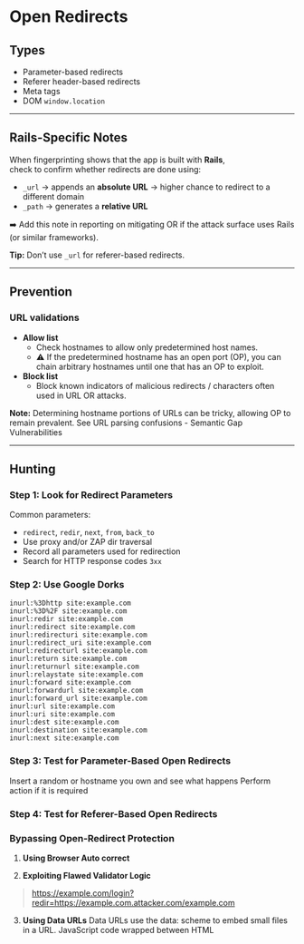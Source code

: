 
# Open Redirects

## Types
- Parameter-based redirects
- Referer header-based redirects
- Meta tags
- DOM `window.location`

---

## Rails-Specific Notes
When fingerprinting shows that the app is built with **Rails**,  
check to confirm whether redirects are done using:

- `_url` → appends an **absolute URL** → higher chance to redirect to a different domain
- `_path` → generates a **relative URL**

➡️ Add this note in reporting on mitigating OR if the attack surface uses Rails (or similar frameworks).  

**Tip:** Don’t use `_url` for referer-based redirects.

---

## Prevention

### URL validations
- **Allow list**
  - Check hostnames to allow only predetermined host names.
  - ⚠️ If the predetermined hostname has an open port (OP), you can chain 
  arbitrary hostnames until one that has an OP to exploit.
- **Block list**
  - Block known indicators of malicious redirects / characters often used in URL OR attacks.

**Note:** Determining hostname portions of URLs can be tricky, allowing OP to remain prevalent.
See URL parsing confusions - Semantic Gap Vulnerabilities

---

## Hunting

### Step 1: Look for Redirect Parameters
Common parameters:
- `redirect`, `redir`, `next`, `from`, `back_to`
- Use proxy and/or ZAP dir traversal
- Record all parameters used for redirection
- Search for HTTP response codes `3xx`

### Step 2: Use Google Dorks
```text
inurl:%3Dhttp site:example.com
inurl:%3D%2F site:example.com
inurl:redir site:example.com
inurl:redirect site:example.com
inurl:redirecturi site:example.com
inurl:redirect_uri site:example.com
inurl:redirecturl site:example.com
inurl:return site:example.com
inurl:returnurl site:example.com
inurl:relaystate site:example.com
inurl:forward site:example.com
inurl:forwardurl site:example.com
inurl:forward_url site:example.com
inurl:url site:example.com
inurl:uri site:example.com
inurl:dest site:example.com
inurl:destination site:example.com
inurl:next site:example.com
```

### Step 3: Test for Parameter-Based Open Redirects
Insert a random or hostname you own and see what happens
Perform action if it is required

### Step 4: Test for Referer-Based Open Redirects

### Bypassing Open-Redirect Protection
1. **Using Browser Auto correct**

2. **Exploiting Flawed Validator Logic**
> https://example.com/login?redir=https://example.com.attacker.com/example.com

3. **Using Data URLs**
Data URLs use the data: scheme to embed small files in a URL.
JavaScript code wrapped between HTML <script>
tags. It sets the location of the browser to https://example.com, 
forcing the browser to redirect there. 
You can insert this data URL into the redirection parameter to bypass blocklists:
https://example.com/login?redir=data:text/html;base64,
PHNjcmlwdD5sb2NhdGlvbj0iaHR0cHM6Ly9leGFtcGxlLmNvbSI8L3NjcmlwdD4=

4. **Exploiting URL Decoding**
When validators validate URLs, or when browsers redirect users, they have
to first find out what is contained in the URL by decoding any characters that
are URL encoded. If there is any inconsistency between how the validator and
browsers decode URLs, you could exploit that to your advantage.
- Double encode
- Non ASCII characters
- Combining Exploit Techniques
To defeat more-sophisticated URL validators, combine multiple strategies
to bypass layered defenses. I’ve found the following payload to be useful:
https://example.com%252f@attacker.com/example.com
This URL bypasses protection that checks only that a URL contains,
starts with, or ends with an allowlisted hostname by making the URL
both start and end with example.com. Most browsers will interpret example
.com%252f as the username portion of the URL. But if the validator overdecodes the URL, it will confuse example.com as the hostname portion:

➡️ Bypasses protection that only checks contains, startsWith, or endsWith hostname.

### Escalation
Open redirects can maximize the impact of vulnerabilities such as:

### SSRF
(If a site uses allowlists, attackers can abuse open redirects to escape restrictions)

### OAuth vulnerabilities

## Finding Your First Open Redirect!
1. Search for redirect URL parameters. 
2. Search for pages that perform referer-based redirects.
3. Test the pages and parameters found for open redirects.
4. If the server blocks the open redirect, try the protection bypass techniques 
5. Brainstorm ways of using the open redirect in other bug chains!

### Meta tags
HTML <meta> tags and JavaScript can redirect browsers. 
Here is what one might look like: <meta http-equiv="refresh" content="0; url=https://www.google.com/">

### DOM Redirects 
An attacker can also use JavaScript to redirect users by modifying the
window’s location property through the Document Object Model (DOM).

    window.location = https://www.google.com/
    window.location.href = https://www.google.com
    window.location.replace(https://www.google.com)

    \/yoururl.com
    \/\/yoururl.com
    \\yoururl.com
    //yoururl.com
    //theirsite@yoursite.com
    /\/yoursite.com
    https://yoursite.com%3F.theirsite.com/
    https://yoursite.com%2523.theirsite.com/
    https://yoursite?c=.theirsite.com/ (use # or \ also)
    //%2F/yoursite.com
    ////yoursite.com
    https://theirsite.computer/
    https://theirsite.com.mysite.com
    /%0D/yoursite.com (Also try %09, %00, %0a, %07)
    /%2F/yoururl.com
    /%5Cyoururl.com
    //google%E3%80%82com


# Related Blog Post 
https://medium.com/@merttasci/a-little-open-redirect-bypass-story-87dde12a00a0 : Read 

[CBC "cut and paste" attack may cause Open Redirect(even XSS)](https://hackerone.com/reports/126203)